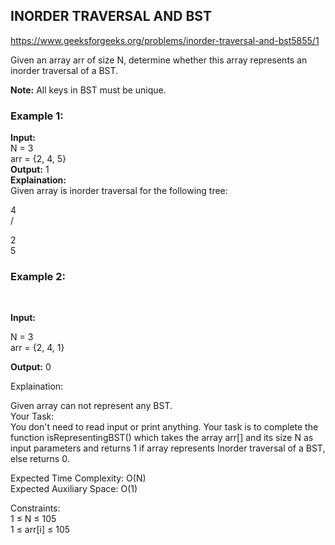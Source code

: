 <h2>INORDER TRAVERSAL AND BST</h2>

https://www.geeksforgeeks.org/problems/inorder-traversal-and-bst5855/1

Given an array arr of size N, determine whether this array represents an inorder traversal of a BST. 

**Note:**
All keys in BST must be unique.


<h3>Example 1:</h3>

**Input:**<br>
N = 3<br>
arr = {2, 4, 5}<br>
**Output:** 1<br>
**Explaination:** <br>
Given array is inorder traversal for the following tree:<br>

4<br>
   /<br>
  
  2 <br>  5<br>

  
<h3>Example 2:</h3><br>

**Input:**<br>

N = 3<br>
arr = {2, 4, 1}<br>


**Output:** 0


Explaination: <br>

Given array can not represent any BST.<br>
Your Task:<br>
You don't need to read input or print anything. Your task is to complete the function isRepresentingBST() which takes the array arr[] and its size N as input parameters and returns 1 if array represents Inorder traversal of a BST, else returns 0.<br>

Expected Time Complexity: O(N)<br>
Expected Auxiliary Space: O(1)<br>

Constraints:<br>
1 ≤ N ≤ 105<br>
1 ≤ arr[i] ≤ 105
